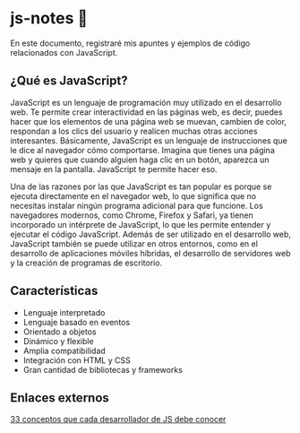 # js-notes 📝
En este documento, registraré mis apuntes y ejemplos de código relacionados con JavaScript.
## ¿Qué es JavaScript?
JavaScript es un lenguaje de programación muy utilizado en el desarrollo web. Te permite crear interactividad en las páginas web, es decir, puedes hacer que los elementos de una página web se muevan, cambien de color, respondan a los clics del usuario y realicen muchas otras acciones interesantes. Básicamente, JavaScript es un lenguaje de instrucciones que le dice al navegador cómo comportarse. Imagina que tienes una página web y quieres que cuando alguien haga clic en un botón, aparezca un mensaje en la pantalla. JavaScript te permite hacer eso.

Una de las razones por las que JavaScript es tan popular es porque se ejecuta directamente en el navegador web, lo que significa que no necesitas instalar ningún programa adicional para que funcione. Los navegadores modernos, como Chrome, Firefox y Safari, ya tienen incorporado un intérprete de JavaScript, lo que les permite entender y ejecutar el código JavaScript. Además de ser utilizado en el desarrollo web, JavaScript también se puede utilizar en otros entornos, como en el desarrollo de aplicaciones móviles híbridas, el desarrollo de servidores web y la creación de programas de escritorio.
## Características
- Lenguaje interpretado
- Lenguaje basado en eventos
- Orientado a objetos
- Dinámico y flexible
- Amplia compatibilidad
- Integración con HTML y CSS
- Gran cantidad de bibliotecas y frameworks
## Enlaces externos
<a href="https://github.com/leonardomso/33-js-concepts">
<p>33 conceptos que cada desarrollador de JS debe conocer</p>
</a>
